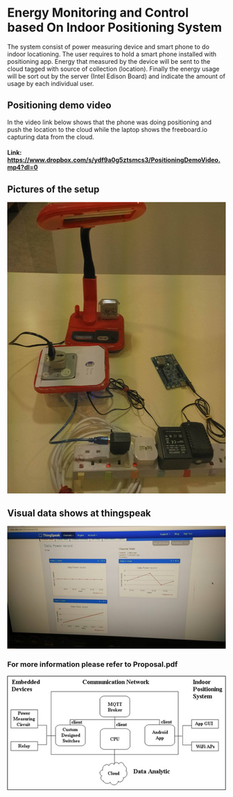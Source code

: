 # Energy Monitoring and Control based On Indoor Positioning System
The system consist of power measuring device and smart phone to do indoor locationing. The user requires to hold a smart phone installed with positioning app. Energy that measured by the device will be sent to the cloud tagged with source of collection (location). Finally the energy usage will be sort out by the server (Intel Edison Board) and indicate the amount of usage by each individual user.

## Positioning demo video
In the video link below shows that the phone was doing positioning and push the location to the cloud while the laptop shows the freeboard.io capturing data from the cloud.

#### Link: https://www.dropbox.com/s/ydf9a0g5ztsmcs3/PositioningDemoVideo.mp4?dl=0

## Pictures of the setup
![alt text](https://github.com/Refreshdom/Energy_monitoring_based_on_indoor_position/blob/master/pictures/component.jpg)

## Visual data shows at thingspeak
![alt text](https://github.com/Refreshdom/Energy_monitoring_based_on_indoor_position/blob/master/pictures/cloud.jpg)

### For more information please refer to Proposal.pdf
![alt text](https://github.com/Refreshdom/Energy_monitoring_based_on_indoor_position/blob/master/pictures/Overall_system.jpg)


